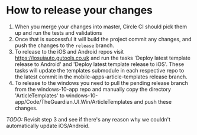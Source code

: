 # How to release your changes

1. When you merge your changes into master, Circle CI should pick them up and run the tests and validations
2. Once that is successful it will build the project commit any changes, and push the changes to the `release` branch.
3. To release to the iOS and Android repos visit https://iosuiauto.gutools.co.uk and run the tasks 'Deploy latest template release to Android' and 'Deploy latest template release to iOS'. These tasks will update the templates submodule in each respective repo to the latest commit in the mobile-apps-article-templates release branch.
4. To release to the windows you need to pull the pending release branch from the windows-10-app repo and manually copy the directory 'ArticleTemplates' to windows-10-app/Code/TheGuardian.UI.Win/ArticleTemplates and push these changes.

_TODO:_ Revisit step 3 and see if there's any reason why we couldn't automatically update iOS/Android.
